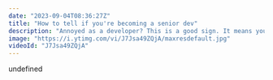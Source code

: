 ```yaml
---
date: "2023-09-04T08:36:27Z"
title: "How to tell if you're becoming a senior dev"
description: "Annoyed as a developer? This is a good sign. It means you are getting more senior!\n\nFollow me here:\nWebsite: https://timbenniks.dev\nTwitter: https://twitter.com/timbenniks\nGithub: https://github.com/timbenniks"
image: "https://i.ytimg.com/vi/J7Jsa49ZQjA/maxresdefault.jpg"
videoId: "J7Jsa49ZQjA"
---
```


undefined